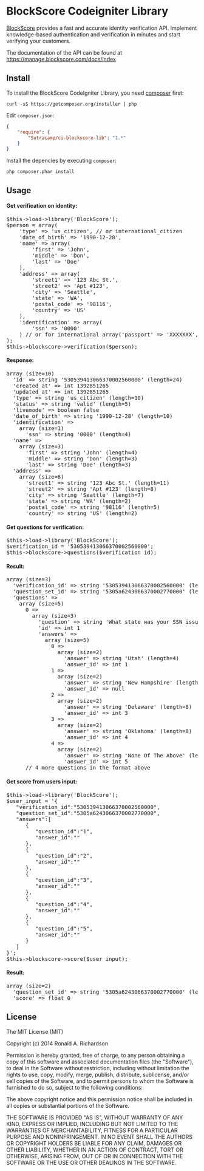 BlockScore Codeigniter Library
=============

[BlockScore](http://blockscore.com) provides a fast and accurate identity verification API. Implement knowledge-based authentication and verification in minutes and start verifying your customers.

The documentation of the API can be found at https://manage.blockscore.com/docs/index

## Install ##

To install the BlockScore CodeIgniter Library, you need [composer](http://getcomposer.org) first:

``` console
curl -sS https://getcomposer.org/installer | php
```

Edit `composer.json`:

```json
{
    "require": {
        "Sutracamp/ci-blockscore-lib": "1.*"
    }
}
```

Install the depencies by executing `composer`:

```console
php composer.phar install
```

Usage
-------------

<h4>Get verification on identity:</h4>
<pre>
$this->load->library('BlockScore');
$person = array(
    'type' => 'us_citizen', // or international_citizen
    'date_of_birth' => '1990-12-28',
    'name' => array(
        'first' => 'John',
        'middle' => 'Don',
        'last' => 'Doe'
    ),
    'address' => array(
        'street1' => '123 Abc St.',
        'street2' => 'Apt #123',
        'city' => 'Seattle',
        'state' => 'WA',
        'postal_code' => '98116',
        'country' => 'US'
    ),
    'identification' => array(
        'ssn' => '0000' 
    ) // or for international array('passport' => 'XXXXXXX', 'gender' => 'male')
);
$this->blockscore->verification($person);
</pre>   

<h4>Response:</h4>
<pre>
array (size=10)
  'id' => string '530539413066370002560000' (length=24)
  'created_at' => int 1392851265
  'updated_at' => int 1392851265
  'type' => string 'us_citizen' (length=10)
  'status' => string 'valid' (length=5)
  'livemode' => boolean false
  'date_of_birth' => string '1990-12-28' (length=10)
  'identification' => 
    array (size=1)
      'ssn' => string '0000' (length=4)
  'name' => 
    array (size=3)
      'first' => string 'John' (length=4)
      'middle' => string 'Don' (length=3)
      'last' => string 'Doe' (length=3)
  'address' => 
    array (size=6)
      'street1' => string '123 Abc St.' (length=11)
      'street2' => string 'Apt #123' (length=8)
      'city' => string 'Seattle' (length=7)
      'state' => string 'WA' (length=2)
      'postal_code' => string '98116' (length=5)
      'country' => string 'US' (length=2) 
</pre>

<h4>Get questions for verification:</h4>
<pre>
$this->load->library('BlockScore');
$verification_id = '530539413066370002560000';
$this->blockscore->questions($verification_id);
</pre> 

<h4>Result:</h4>
<pre>
array (size=3)
  'verification_id' => string '530539413066370002560000' (length=24)
  'question_set_id' => string '5305a6243066370002770000' (length=24)
  'questions' => 
    array (size=5)
      0 => 
        array (size=3)
          'question' => string 'What state was your SSN issued in?' (length=34)
          'id' => int 1
          'answers' => 
            array (size=5)
              0 => 
                array (size=2)
                  'answer' => string 'Utah' (length=4)
                  'answer_id' => int 1
              1 => 
                array (size=2)
                  'answer' => string 'New Hampshire' (length=13)
                  'answer_id' => null
              2 => 
                array (size=2)
                  'answer' => string 'Delaware' (length=8)
                  'answer_id' => int 3
              3 => 
                array (size=2)
                  'answer' => string 'Oklahoma' (length=8)
                  'answer_id' => int 4
              4 => 
                array (size=2)
                  'answer' => string 'None Of The Above' (length=17)
                  'answer_id' => int 5
      // 4 more questions in the format above
</pre>

<h4>Get score from users input:</h4>
<pre>
$this->load->library('BlockScore');
$user_input = '{
   "verification_id":"530539413066370002560000",
   "question_set_id":"5305a6243066370002770000",
   "answers":[
      {
         "question_id":"1",
         "answer_id":""
      },
      {
         "question_id":"2",
         "answer_id":""
      },
      {
         "question_id":"3",
         "answer_id":""
      },
      {
         "question_id":"4",
         "answer_id":""
      },
      {
         "question_id":"5",
         "answer_id":""
      }
   ]
}';
$this->blockscore->score($user_input);
</pre>

<h4>Result:</h4>
<pre>
array (size=2)
  'question_set_id' => string '5305a6243066370002770000' (length=24)
  'score' => float 0
</pre>

License
-------------
The MIT License (MIT)

Copyright (c) 2014 Ronald A. Richardson

Permission is hereby granted, free of charge, to any person obtaining a copy
of this software and associated documentation files (the "Software"), to deal
in the Software without restriction, including without limitation the rights
to use, copy, modify, merge, publish, distribute, sublicense, and/or sell
copies of the Software, and to permit persons to whom the Software is
furnished to do so, subject to the following conditions:

The above copyright notice and this permission notice shall be included in
all copies or substantial portions of the Software.

THE SOFTWARE IS PROVIDED "AS IS", WITHOUT WARRANTY OF ANY KIND, EXPRESS OR
IMPLIED, INCLUDING BUT NOT LIMITED TO THE WARRANTIES OF MERCHANTABILITY,
FITNESS FOR A PARTICULAR PURPOSE AND NONINFRINGEMENT. IN NO EVENT SHALL THE
AUTHORS OR COPYRIGHT HOLDERS BE LIABLE FOR ANY CLAIM, DAMAGES OR OTHER
LIABILITY, WHETHER IN AN ACTION OF CONTRACT, TORT OR OTHERWISE, ARISING FROM,
OUT OF OR IN CONNECTION WITH THE SOFTWARE OR THE USE OR OTHER DEALINGS IN
THE SOFTWARE.